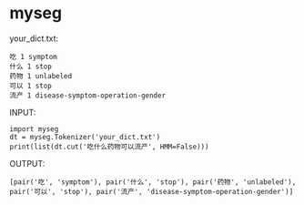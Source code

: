 myseg
=====

your_dict.txt:

    吃 1 symptom
    什么 1 stop
    药物 1 unlabeled
    可以 1 stop
    流产 1 disease-symptom-operation-gender

INPUT:

    import myseg
    dt = myseg.Tokenizer('your_dict.txt')
    print(list(dt.cut('吃什么药物可以流产', HMM=False)))

OUTPUT:

    [pair('吃', 'symptom'), pair('什么', 'stop'), pair('药物', 'unlabeled'), pair('可以', 'stop'), pair('流产', 'disease-symptom-operation-gender')]
